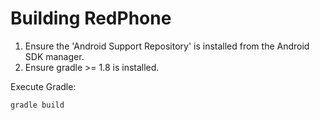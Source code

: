 Building RedPhone
=================

1. Ensure the 'Android Support Repository' is installed from the Android SDK manager.
1. Ensure gradle >= 1.8 is installed.

Execute Gradle:

    gradle build